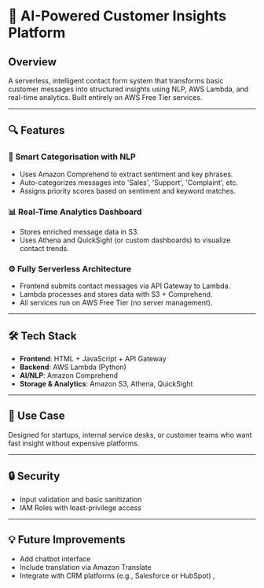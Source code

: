 # 🤖 AI-Powered Customer Insights Platform

## Overview
A serverless, intelligent contact form system that transforms basic customer messages into structured insights using NLP, AWS Lambda, and real-time analytics. Built entirely on AWS Free Tier services.

---

## 🔍 Features

### 🧠 Smart Categorisation with NLP
- Uses Amazon Comprehend to extract sentiment and key phrases.
- Auto-categorizes messages into 'Sales', 'Support', 'Complaint', etc.
- Assigns priority scores based on sentiment and keyword matches.

### 📊 Real-Time Analytics Dashboard
- Stores enriched message data in S3.
- Uses Athena and QuickSight (or custom dashboards) to visualize contact trends.

### ⚙️ Fully Serverless Architecture
- Frontend submits contact messages via API Gateway to Lambda.
- Lambda processes and stores data with S3 + Comprehend.
- All services run on AWS Free Tier (no server management).

---

## 🛠️ Tech Stack
- **Frontend**: HTML + JavaScript + API Gateway
- **Backend**: AWS Lambda (Python)
- **AI/NLP**: Amazon Comprehend
- **Storage & Analytics**: Amazon S3, Athena, QuickSight

---

## 🚀 Use Case
Designed for startups, internal service desks, or customer teams who want fast insight without expensive platforms.

---

## 🔒 Security
- Input validation and basic sanitization
- IAM Roles with least-privilege access

---

## 💡 Future Improvements
- Add chatbot interface
- Include translation via Amazon Translate
- Integrate with CRM platforms (e.g., Salesforce or HubSpot)
,
